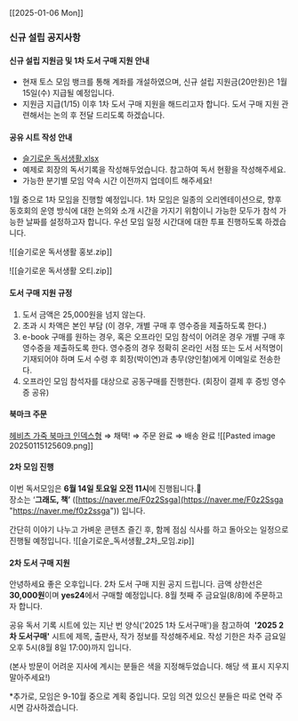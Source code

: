 
[[2025-01-06 Mon]]

### 신규 설립 공지사항
#### 신규 설립 지원금 및 1차 도서 구매 지원 안내 
- 현재 토스 모임 뱅크를 통해 계좌를 개설하였으며, 신규 설립 지원금(20만원)은 1월 15일(수) 지급될 예정입니다.
- 지원금 지급(1/15) 이후 1차 도서 구매 지원을 해드리고자 합니다. 도서 구매 지원 관련해서는 논의 후 전달 드리도록 하겠습니다.
#### 공유 시트 작성 안내
- [슬기로운 독서생활.xlsx](https://insightonkr-my.sharepoint.com/:x:/g/personal/yypark_insighton_kr/EcMdjFCuHU5KqbVN399-530BAxZ1prn6J7XKSeKZbs8agA)
- 예제로 회장의 독서기록을 작성해두었습니다. 참고하여 독서 현황을 작성해주세요.
- 가능한 분기별 모임 약속 시간 이전까지 업데이트 해주세요!

1월 중으로 1차 모임을 진행할 예정입니다.
1차 모임은 일종의 오리엔테이션으로, 향후 동호회의 운영 방식에 대한 논의와 소개 시간을 가지기 위함이니 가능한 모두가 참석 가능한 날짜를 설정하고자 합니다. 우선 모임 일정 시간대에 대한 투표 진행하도록 하겠습니다.

![[슬기로운 독서생활 홍보.zip]]

![[슬기로운 독서생활 오티.zip]]

#### 도서 구매 지원 규정
1. 도서 금액은 25,000원을 넘지 않는다.
2. 초과 시 차액은 본인 부담 (이 경우, 개별 구매 후 영수증을 제출하도록 한다.)
3. e-book 구매를 원하는 경우, 혹은 오프라인 모임 참석이 어려운 경우 개별 구매 후 영수증을 제출하도록 한다.
	영수증의 경우 정확히 온라인 서점 또는 도서 서적명이 기재되어야 하며 도서 수령 후 회장(박이연)과 총무(양인철)에게 이메일로 전송한다.
4. 오프라인 모임 참석자를 대상으로 공동구매를 진행한다. (회장이 결제 후 증빙 영수증 공유)


#### 북마크 주문
[헤비츠 가죽 북마크 인덱스형](https://smartstore.naver.com/hevitz/products/6989666711?NaPm=ct%3Dm5ltts9c%7Cci%3D02ec1116adeb4039fcae1a6a11a1995bec3bfa9d%7Ctr%3Dslsl%7Csn%3D343105%7Chk%3D78597c8615b6feec128deee566659e7e96b40b15&nl-au=58da262846d94939ba787f69eb414fd3&nl-query=%EA%B0%80%EC%A3%BD+%EB%B6%81%EB%A7%88%ED%81%AC) ⇒ 채택! ⇒ 주문 완료 ⇒ 배송 완료 
![[Pasted image 20250115125609.png]]


#### 2차 모임 진행

이번 독서모임은 **6월 14일 토요일 오전 11시**에 진행됩니다.🔖  
장소는 ‘**그래도, 책’** ([https://naver.me/F0z2Ssga](https://naver.me/F0z2Ssga "https://naver.me/f0z2ssga")) 입니다.

간단히 이야기 나누고 가벼운 콘텐츠 즐긴 후, 함께 점심 식사를 하고 돌아오는 일정으로 진행될 예정입니다.
![[슬기로운_독서생활_2차_모임.zip]]



#### 2차 도서 구매 지원

안녕하세요 좋은 오후입니다.
2차 도서 구매 지원 공지 드립니다.
금액 상한선은 **30,000원**이며 **yes24**에서 구매할 예정입니다.
8월 첫째 주 금요일(8/8)에 주문하고자 합니다.

공유 독서 기록 시트에 있는 지난 번 양식('2025 1차 도서구매')을 참고하여 
**'2025 2차 도서구매'** 시트에 제목, 출판사, 작가 정보를 작성해주세요.
작성 기한은 차주 금요일 오후 5시(8월 8일 17:00)까지 입니다.

(본사 방문이 어려운 지사에 계시는 분들은 색을 지정해두었습니다. 해당 색 표시 지우지 말아주세요!)

*추가로, 모임은 9-10월 중으로 계획 중입니다. 모임 의견 있으신 분들은 따로 연락 주시면 감사하겠습니다.





